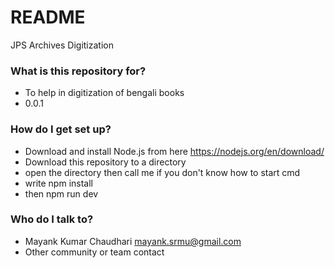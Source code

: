 # README #
JPS Archives Digitization

### What is this repository for? ###

* To help in digitization of bengali books 
* 0.0.1

### How do I get set up? ###

* Download and install Node.js from here https://nodejs.org/en/download/
* Download this repository to a directory
* open the directory then call me if you don't know how to start cmd
* write npm install
* then npm run dev

### Who do I talk to? ###

* Mayank Kumar Chaudhari <mayank.srmu@gmail.com>
* Other community or team contact